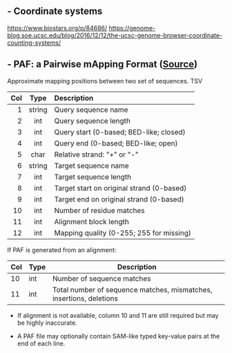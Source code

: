 ## - Coordinate systems


https://www.biostars.org/p/84686/
https://genome-blog.soe.ucsc.edu/blog/2016/12/12/the-ucsc-genome-browser-coordinate-counting-systems/







## - PAF: a Pairwise mApping Format ([Source](https://github.com/lh3/miniasm/blob/master/PAF.md))

Approximate mapping positions between two set of sequences.
TSV

|Col|Type  |Description                               |
|--:|:----:|:-----------------------------------------|
|1  |string|Query sequence name                       |
|2  |int   |Query sequence length                     |
|3  |int   |Query start (0-based; BED-like; closed)   |
|4  |int   |Query end (0-based; BED-like; open)       |
|5  |char  |Relative strand: "+" or "-"               |
|6  |string|Target sequence name                      |
|7  |int   |Target sequence length                    |
|8  |int   |Target start on original strand (0-based) |
|9  |int   |Target end on original strand (0-based)   |
|10 |int   |Number of residue matches                 |
|11 |int   |Alignment block length                    |
|12 |int   |Mapping quality (0-255; 255 for missing)  |

If PAF is generated from an alignment:

|Col|Type|Description|
|--|--|--|
|10 |int   |Number of sequence matches |
|11 |int   |Total number of sequence matches, mismatches, insertions, deletions  |

- If alignment is not available, column 10 and 11 are still required but may be highly inaccurate.

- A PAF file may optionally contain SAM-like typed key-value pairs at the end of
each line.

